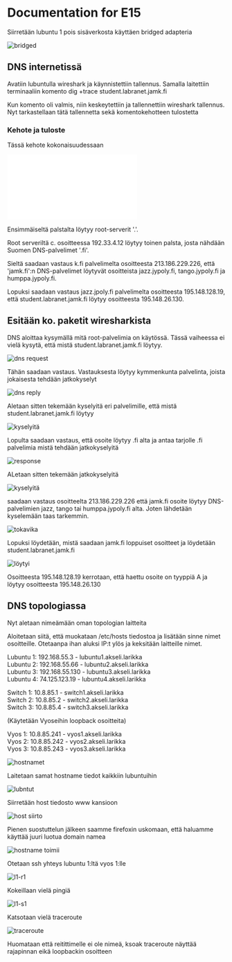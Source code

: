 # Documentation for E15

Siirretään lubuntu 1 pois sisäverkosta käyttäen bridged adapteria

![bridged](./E15/bridged.png)

## DNS internetissä

Avatiin lubuntulla wireshark ja käynnistettiin tallennus. Samalla laitettiin terminaaliin komento dig +trace student.labranet.jamk.fi

Kun komento oli valmis, niin keskeytettiin ja tallennettiin wireshark tallennus. Nyt tarkastellaan tätä tallennetta sekä komentokehotteen tulostetta

### Kehote ja tuloste

Tässä kehote kokonaisuudessaan

![dig+trace](./E15/dig+trace.txt)

Ensimmäiseltä palstalta löytyy root-serverit '.'.

Root serveriltä c. osoitteessa 192.33.4.12 löytyy toinen palsta, josta nähdään Suomen DNS-palvelimet '.fi'.

Sieltä saadaan vastaus k.fi palvelimelta osoitteesta 213.186.229.226, että 'jamk.fi':n DNS-palvelimet löytyvät osoitteista jazz.jypoly.fi, tango.jypoly.fi ja humppa.jypoly.fi.

Lopuksi saadaan vastaus jazz.jpoly.fi palvelimelta osoitteesta 195.148.128.19, että student.labranet.jamk.fi löytyy osoitteesta 195.148.26.130.

## Esitään ko. paketit wiresharkista

DNS aloittaa kysymällä mitä root-palvelimia on käytössä. Tässä vaiheessa ei vielä kysytä, että mistä student.labranet.jamk.fi löytyy.

![dns request](./E15/dnsrequest.png)

Tähän saadaan vastaus. Vastauksesta löytyy kymmenkunta palvelinta, joista jokaisesta tehdään jatkokyselyt

![dns reply](./E15/dnsreply.png)

Aletaan sitten tekemään kyselyitä eri palvelimille, että mistä student.labranet.jamk.fi löytyy

![kyselyitä](./E15/kyselyita.png)

Lopulta saadaan vastaus, että osoite löytyy .fi alta ja antaa tarjolle .fi palvelimia mistä tehdään jatkokyselyitä

![response](./E15/response.png)

ALetaan sitten tekemään jatkokyselyitä

![kyselyitä](./E15/jatkokys.png)

saadaan vastaus osoitteelta 213.186.229.226 että jamk.fi osoite löytyy DNS-palvelimien jazz, tango tai humppa.jypoly.fi alta. Joten lähdetään kyselemään taas tarkemmin.

![tokavika](./E15/tokavikavastaus.png)

Lopuksi löydetään, mistä saadaan jamk.fi loppuiset osoitteet ja löydetään student.labranet.jamk.fi

![löytyi](./E15/löytyi.png)

Osoitteesta 195.148.128.19 kerrotaan, että haettu osoite on tyyppiä A ja löytyy osoitteesta 195.148.26.130

## DNS topologiassa

Nyt aletaan nimeämään oman topologian laitteita

Aloitetaan siitä, että muokataan /etc/hosts tiedostoa ja lisätään sinne nimet osoitteille. Otetaanpa ihan aluksi IP:t ylös ja keksitään laitteille nimet.

Lubuntu 1: 192.168.55.3 - lubuntu1.akseli.larikka</br>
Lubuntu 2: 192.168.55.66 - lubuntu2.akseli.larikka</br>
Lubuntu 3: 192.168.55.130 - lubuntu3.akseli.larikka</br>
Lubuntu 4: 74.125.123.19 - lubuntu4.akseli.larikka</br>

Switch 1: 10.8.85.1 - switch1.akseli.larikka</br>
Switch 2: 10.8.85.2 - switch2.akseli.larikka</br>
Switch 3: 10.8.85.4 - switch3.akseli.larikka</br>

(Käytetään Vyoseihin loopback osoitteita)

Vyos 1: 10.8.85.241 - vyos1.akseli.larikka</br>
Vyos 2: 10.8.85.242 - vyos2.akseli.larikka</br>
Vyos 3: 10.8.85.243 - vyos3.akseli.larikka

![hostnamet](./E15/hostname.png)

Laitetaan samat hostname tiedot kaikkiin lubuntuihin

![lubntut](./E15/kaikkilubuntut.png)

Siirretään host tiedosto www kansioon

![host siirto](./E15/hostitsiirto.png)

Pienen suostuttelun jälkeen saamme firefoxin uskomaan, että haluamme käyttää juuri luotua domain namea

![hostname toimii](./E15/hostname%20toimii.png)

Otetaan ssh yhteys lubuntu 1:ltä vyos 1:lle

![l1-r1](./E15/l1-r1.png)

Kokeillaan vielä pingiä

![l1-s1](./E15/pinghost.png)

Katsotaan vielä traceroute

![traceroute](./E15/traceroute.png)

Huomataan että reitittimelle ei ole nimeä, ksoak traceroute näyttää rajapinnan eikä loopbackin osoitteen
